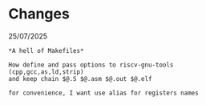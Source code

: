 # Changes


25/07/2025

    *A hell of Makefiles* 
    
    How define and pass options to riscv-gnu-tools 
    (cpp,gcc,as,ld,strip)
    and keep chain $@.S $@.asm $@.out $@.elf 

    for convenience, I want use alias for registers names

